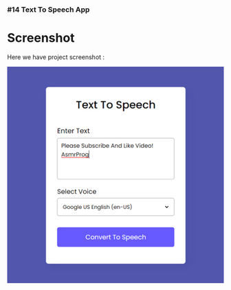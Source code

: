 ### #14 Text To Speech App

# Screenshot

Here we have project screenshot :

![screenshot](./screenshot.jpg)
